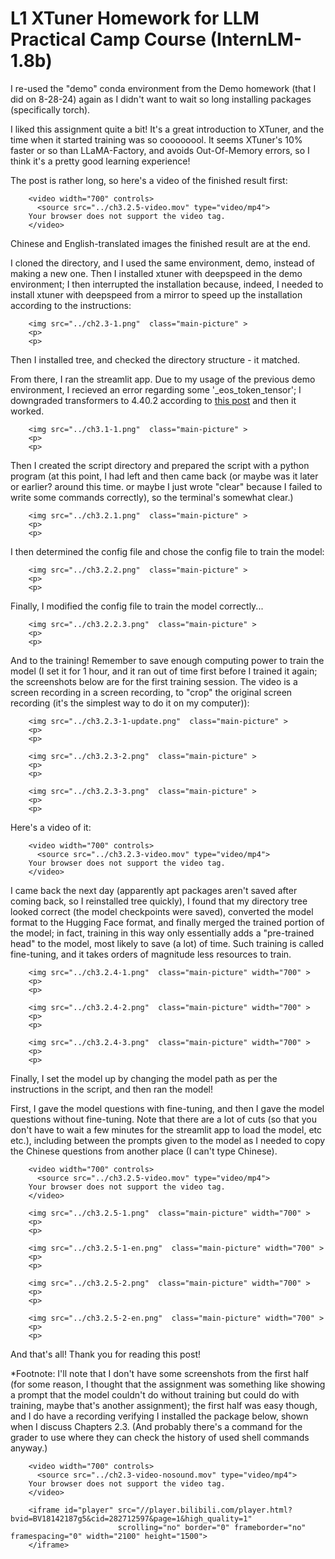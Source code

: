 # L1 XTuner Homework for LLM Practical Camp Course (InternLM-1.8b)

I re-used the "demo" conda environment from the Demo homework (that I did on 8-28-24) again as I didn't want to wait so long installing packages (specifically torch).

I liked this assignment quite a bit! It's a great introduction to XTuner, and the time when it started training was so coooooool. It seems XTuner's 10% faster or so than LLaMA-Factory, and avoids Out-Of-Memory errors, so I think it's a pretty good learning experience! 

The post is rather long, so here's a video of the finished result first:

~~~
    <video width="700" controls>
      <source src="../ch3.2.5-video.mov" type="video/mp4">
    Your browser does not support the video tag.
    </video>
~~~

Chinese and English-translated images the finished result are at the end.

I cloned the directory, and I used the same environment, demo, instead of making a new one. Then I installed xtuner with deepspeed in the demo environment; I then interrupted the installation because, indeed, I needed to install xtuner with deepspeed from a mirror to speed up the installation according to the instructions:

~~~
    <img src="../ch2.3-1.png"  class="main-picture" >
    <p>
    <p>
~~~

Then I installed tree, and checked the directory structure - it matched.

From there, I ran the streamlit app. Due to my usage of the previous demo environment, I recieved an error regarding some '_eos_token_tensor'; I downgraded transformers to 4.40.2 according to [this post](https://github.com/THUDM/ChatGLM3/issues/1299) and then it worked.


~~~
    <img src="../ch3.1-1.png"  class="main-picture" >
    <p>
    <p>
~~~

Then I created the script directory and prepared the script with a python program (at this point, I had left and then came back (or maybe was it later or earlier? around this time. or maybe I just wrote "clear" because I failed to write some commands correctly), so the terminal's somewhat clear.)

~~~
    <img src="../ch3.2.1.png"  class="main-picture" >
    <p>
    <p>
~~~

I then determined the config file and chose the config file to train the model:

~~~
    <img src="../ch3.2.2.png"  class="main-picture" >
    <p>
    <p>
~~~

Finally, I modified the config file to train the model correctly...

~~~
    <img src="../ch3.2.2.3.png"  class="main-picture" >
    <p>
    <p>
~~~

And to the training! Remember to save enough computing power to train the model (I set it for 1 hour, and it ran out of time first before I trained it again; the screenshots below are for the first training session. The video is a screen recording in a screen recording, to "crop" the original screen recording (it's the simplest way to do it on my computer)):

~~~
    <img src="../ch3.2.3-1-update.png"  class="main-picture" >
    <p>
    <p>
~~~

~~~
    <img src="../ch3.2.3-2.png"  class="main-picture" >
    <p>
    <p>
~~~

~~~
    <img src="../ch3.2.3-3.png"  class="main-picture" >
    <p>
    <p>
~~~

Here's a video of it:

~~~
    <video width="700" controls>
      <source src="../ch3.2.3-video.mov" type="video/mp4">
    Your browser does not support the video tag.
    </video>
~~~

I came back the next day (apparently apt packages aren't saved after coming back, so I reinstalled tree quickly), I found that my directory tree looked correct (the model checkpoints were saved), converted the model format to the Hugging Face format, and finally merged the trained portion of the model; in fact, training in this way only essentially adds a "pre-trained head" to the model, most likely to save (a lot) of time. Such training is called fine-tuning, and it takes orders of magnitude less resources to train.

~~~
    <img src="../ch3.2.4-1.png"  class="main-picture" width="700" >
    <p>
    <p>
~~~

~~~
    <img src="../ch3.2.4-2.png"  class="main-picture" width="700" >
    <p>
    <p>
~~~

~~~
    <img src="../ch3.2.4-3.png"  class="main-picture" width="700" >
    <p>
    <p>
~~~

Finally, I set the model up by changing the model path as per the instructions in the script, and then ran the model!

First, I gave the model questions with fine-tuning, and then I gave the model questions without fine-tuning. Note that there are a lot of cuts (so that you don't have to wait a few minutes for the streamlit app to load the model, etc etc.), including between the prompts given to the model as I needed to copy the Chinese questions from another place (I can't type Chinese).

~~~
    <video width="700" controls>
      <source src="../ch3.2.5-video.mov" type="video/mp4">
    Your browser does not support the video tag.
    </video>
~~~

~~~
    <img src="../ch3.2.5-1.png"  class="main-picture" width="700" >
    <p>
    <p>
~~~

~~~
    <img src="../ch3.2.5-1-en.png"  class="main-picture" width="700" >
    <p>
    <p>
~~~

~~~
    <img src="../ch3.2.5-2.png"  class="main-picture" width="700" >
    <p>
    <p>
~~~

~~~
    <img src="../ch3.2.5-2-en.png"  class="main-picture" width="700" >
    <p>
    <p>
~~~

And that's all! Thank you for reading this post!



*Footnote: I'll note that I don't have some screenshots from the first half (for some reason, I thought that the assignment was something like showing a prompt that the model couldn't do without training but could do with training, maybe that's another assignment); the first half was easy though, and I do have a recording verifying I installed the package below, shown when I discuss Chapters 2.3. (And probably there's a command for the grader to use where they can check the history of used shell commands anyway.)

~~~
    <video width="700" controls>
      <source src="../ch2.3-video-nosound.mov" type="video/mp4">
    Your browser does not support the video tag.
    </video>
~~~

~~~
    <iframe id="player" src="//player.bilibili.com/player.html?bvid=BV18142187g5&cid=282712597&page=1&high_quality=1" 
                        scrolling="no" border="0" frameborder="no" framespacing="0" width="2100" height="1500"> 
    </iframe>
~~~
